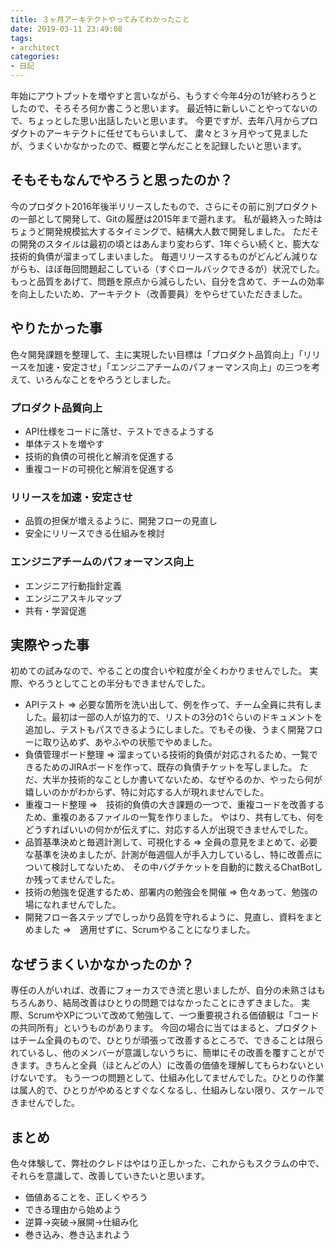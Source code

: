 ```yaml
---
title: ３ヶ月アーキテクトやってみてわかったこと
date: 2019-03-11 23:49:08
tags: 
- architect
categories: 
- 日記
---
```


年始にアウトプットを増やすと言いながら、もうすぐ今年4分の1が終わろうとしたので、そろそろ何か書こうと思います。
最近特に新しいことやってないので、ちょっとした思い出話したいと思います。
今更ですが、去年八月からプロダクトのアーキテクトに任せてもらいまして、
粛々と３ヶ月やって見ましたが、うまくいかなかったので、概要と学んだことを記録したいと思います。

## そもそもなんでやろうと思ったのか？

今のプロダクト2016年後半リリースしたもので、さらにその前に別プロダクトの一部として開発して、Gitの履歴は2015年まで遡れます。
私が最終入った時はちょうど開発規模拡大するタイミングで、結構大人数で開発しました。
ただその開発のスタイルは最初の頃とはあんまり変わらず、1年ぐらい続くと、膨大な技術的負債が溜まってしまいました。
毎週リリースするものがどんどん減りながらも、ほぼ毎回問題起こしている（すぐロールバックできるが）状況でした。
もっと品質をあげて、問題を原点から減らしたい、自分を含めて、チームの効率を向上したいため、アーキテクト（改善要員）をやらせていただきました。

## やりたかった事

色々開発課題を整理して、主に実現したい目標は「プロダクト品質向上」「リリースを加速・安定させ」「エンジニアチームのパフォーマンス向上」の三つを考えて、いろんなことをやろうとしました。

<!-- more -->
### プロダクト品質向上
- API仕様をコードに落せ、テストできるようする
- 単体テストを増やす
- 技術的負債の可視化と解消を促進する
- 重複コードの可視化と解消を促進する

### リリースを加速・安定させ
- 品質の担保が増えるように、開発フローの見直し
- 安全にリリースできる仕組みを検討

### エンジニアチームのパフォーマンス向上
- エンジニア行動指針定義
- エンジニアスキルマップ
- 共有・学習促進

## 実際やった事

初めての試みなので、やることの度合いや粒度が全くわかりませんでした。
実際、やろうとしてことの半分もできませんでした。

- APIテスト
=> 必要な箇所を洗い出して、例を作って、チーム全員に共有しました。最初は一部の人が協力的で、リストの3分の1ぐらいのドキュメントを追加し、テストもパスできるようにしました。でもその後、うまく開発フローに取り込めず、あやふやの状態でやめました。
- 負債管理ボード整理
=> 溜まっている技術的負債が対応されるため、一覧できるためのJIRAボードを作って、既存の負債チケットを写しました。
ただ、大半か技術的なことしか書いてないため、なぜやるのか、やったら何が嬉しいのかがわからず、特に対応する人が現れませんでした。
- 重複コード整理
=>　技術的負債の大き課題の一つで、重複コードを改善するため、重複のあるファイルの一覧を作りました。
やはり、共有しても、何をどうすればいいの何かが伝えずに、対応する人が出現できませんでした。
- 品質基準決めと毎週計測して、可視化する
=> 全員の意見をまとめて、必要な基準を決めましたが、計測が毎週個人が手入力しているし、特に改善点について検討してないため、
その中バグチケットを自動的に数えるChatBotしか残ってませんでした。
- 技術の勉強を促進するため、部署内の勉強会を開催
=> 色々あって、勉強の場になれませんでした。
- 開発フロー各ステップでしっかり品質を守れるように、見直し、資料をまとめました
=>　適用せずに、Scrumやることになりました。

## なぜうまくいかなかったのか？

専任の人がいれば、改善にフォーカスでき流と思いましたが、自分の未熟さはもちろんあり、結局改善はひとりの問題ではなかったことにきずきました。
実際、ScrumやXPについて改めて勉強して、一つ重要視される価値観は「コードの共同所有」というものがあります。
今回の場合に当てはまると、プロダクトはチーム全員のもので、ひとりが頑張って改善するところで、できることは限られているし、他のメンバーが意識しないうちに、簡単にその改善を覆すことができます。きちんと全員（ほとんどの人）に改善の価値を理解してもらわないといけないです。
もう一つの問題として、仕組み化してませんでした。ひとりの作業は属人的で、ひとりがやめるとすぐなくなるし、仕組みしない限り、スケールできませんでした。

## まとめ

色々体験して、弊社のクレドはやはり正しかった、これからもスクラムの中で、それらを意識して、改善していきたいと思います。
- 価値あることを、正しくやろう
- できる理由から始めよう
- 逆算→突破→展開→仕組み化
- 巻き込み、巻き込まれよう
